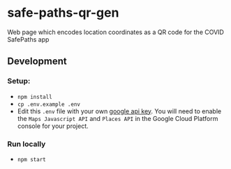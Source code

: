 # safe-paths-qr-gen
Web page which encodes location coordinates as a QR code for the COVID SafePaths app

## Development

### Setup:

- `npm install`
- `cp .env.example .env`
- Edit this `.env` file with your own [google api key](https://developers.google.com/maps/documentation). You will need to enable the `Maps Javascript API` and `Places API` in the Google Cloud Platform console for your project.

### Run locally
- `npm start`
